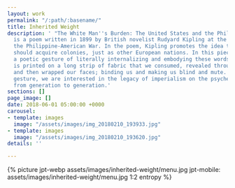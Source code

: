 ```yaml
---
layout: work
permalink: "/:path/:basename/"
title: Inherited Weight
description: ' "The White Man''s Burden: The United States and the Philippine Islands"
  is a poem written in 1899 by British novelist Rudyard Kipling at the beginning of
  the Philippine-American War. In the poem, Kipling promotes the idea that the US
  should acquire colonies, just as other European nations. In this piece, we performed
  a poetic gesture of literally internalizing and embodying these words. The poem
  is printed on a long strip of fabric that we consumed, revealed through our mouths,
  and then wrapped our faces; binding us and making us blind and mute. Through this
  gesture, we are interested in the legacy of imperialism on the psyche and body,
  from generation to generation.'
sections: []
page_image: []
date: 2018-06-01 05:00:00 +0000
carousel:
- template: images
  image: "/assets/images/img_20180210_193933.jpg"
- template: images
  image: "/assets/images/img_20180210_193620.jpg"
details: ''

---
```

{% picture jpt-webp
  assets/images/inherited-weight/menu.jpg
  jpt-mobile: assets/images/inherited-weight/menu.jpg 1:2 entropy %}